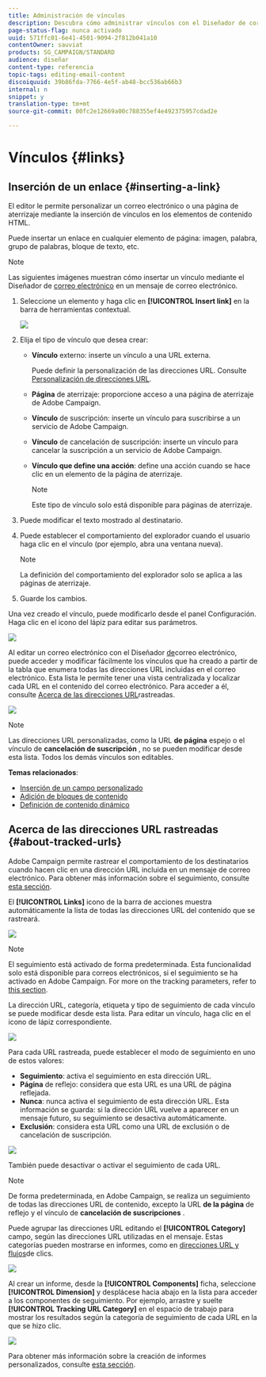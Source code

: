 ```yaml
---
title: Administración de vínculos
description: Descubra cómo administrar vínculos con el Diseñador de correo electrónico.
page-status-flag: nunca activado
uuid: 571ffc01-6e41-4501-9094-2f812b041a10
contentOwner: sauviat
products: SG_CAMPAIGN/STANDARD
audience: diseñar
content-type: referencia
topic-tags: editing-email-content
discoiquuid: 39b86fda-7766-4e5f-ab48-bcc536ab66b3
internal: n
snippet: y
translation-type: tm+mt
source-git-commit: 00fc2e12669a00c788355ef4e492375957cdad2e

---
```



# Vínculos {#links}

## Inserción de un enlace {#inserting-a-link}

El editor le permite personalizar un correo electrónico o una página de aterrizaje mediante la inserción de vínculos en los elementos de contenido HTML.

Puede insertar un enlace en cualquier elemento de página: imagen, palabra, grupo de palabras, bloque de texto, etc.

>[!NOTE]
>
>Las siguientes imágenes muestran cómo insertar un vínculo mediante el Diseñador de [correo electrónico](../../designing/using/overview.md) en un mensaje de correo electrónico.

1. Seleccione un elemento y haga clic en **[!UICONTROL Insert link]** en la barra de herramientas contextual.

   ![](assets/des_insert_link.png)

1. Elija el tipo de vínculo que desea crear:

   * **Vínculo** externo: inserte un vínculo a una URL externa.

      Puede definir la personalización de las direcciones URL. Consulte [Personalización de direcciones URL](../../designing/using/using-reusable-content.md#creating-a-content-fragment).

   * **Página** de aterrizaje: proporcione acceso a una página de aterrizaje de Adobe Campaign.
   * **Vínculo** de suscripción: inserte un vínculo para suscribirse a un servicio de Adobe Campaign.
   * **Vínculo** de cancelación de suscripción: inserte un vínculo para cancelar la suscripción a un servicio de Adobe Campaign.
   * **Vínculo que define una acción**: define una acción cuando se hace clic en un elemento de la página de aterrizaje.

      >[!NOTE]
      >
      >Este tipo de vínculo solo está disponible para páginas de aterrizaje.

1. Puede modificar el texto mostrado al destinatario.
1. Puede establecer el comportamiento del explorador cuando el usuario haga clic en el vínculo (por ejemplo, abra una ventana nueva).

   >[!NOTE]
   >
   >La definición del comportamiento del explorador solo se aplica a las páginas de aterrizaje.

1. Guarde los cambios.

Una vez creado el vínculo, puede modificarlo desde el panel Configuración. Haga clic en el icono del lápiz para editar sus parámetros.

![](assets/des_link_edit.png)

Al editar un correo electrónico con el Diseñador [de](../../designing/using/overview.md)correo electrónico, puede acceder y modificar fácilmente los vínculos que ha creado a partir de la tabla que enumera todas las direcciones URL incluidas en el correo electrónico. Esta lista le permite tener una vista centralizada y localizar cada URL en el contenido del correo electrónico. Para acceder a él, consulte [Acerca de las direcciones URL](#about-tracked-urls)rastreadas.

![](assets/des_link_list.png)

>[!NOTE]
>
>Las direcciones URL personalizadas, como la URL **de página** espejo o el vínculo de **cancelación de suscripción** , no se pueden modificar desde esta lista. Todos los demás vínculos son editables.

**Temas relacionados**:

* [Inserción de un campo personalizado](../../designing/using/personalization.md#inserting-a-personalization-field)
* [Adición de bloques de contenido](../../designing/using/personalization.md#adding-a-content-block)
* [Definición de contenido dinámico](../../designing/using/personalization.md#defining-dynamic-content-in-an-email)

## Acerca de las direcciones URL rastreadas {#about-tracked-urls}

Adobe Campaign permite rastrear el comportamiento de los destinatarios cuando hacen clic en una dirección URL incluida en un mensaje de correo electrónico. Para obtener más información sobre el seguimiento, consulte [esta sección](../../sending/using/tracking-messages.md#about-tracking).

El **[!UICONTROL Links]** icono de la barra de acciones muestra automáticamente la lista de todas las direcciones URL del contenido que se rastreará.

![](assets/des_links.png)

>[!NOTE]
>
>El seguimiento está activado de forma predeterminada. Esta funcionalidad solo está disponible para correos electrónicos, si el seguimiento se ha activado en Adobe Campaign. For more on the tracking parameters, refer to [this section](../../administration/using/configuring-email-channel.md#tracking-parameters).

La dirección URL, categoría, etiqueta y tipo de seguimiento de cada vínculo se puede modificar desde esta lista. Para editar un vínculo, haga clic en el icono de lápiz correspondiente.

![](assets/des_links_tracking.png)

Para cada URL rastreada, puede establecer el modo de seguimiento en uno de estos valores:

* **Seguimiento**: activa el seguimiento en esta dirección URL.
* **Página** de reflejo: considera que esta URL es una URL de página reflejada.
* **Nunca**: nunca activa el seguimiento de esta dirección URL. Esta información se guarda: si la dirección URL vuelve a aparecer en un mensaje futuro, su seguimiento se desactiva automáticamente.
* **Exclusión**: considera esta URL como una URL de exclusión o de cancelación de suscripción.

![](assets/des_link_tracking_type.png)

También puede desactivar o activar el seguimiento de cada URL.

>[!NOTE]
>
>De forma predeterminada, en Adobe Campaign, se realiza un seguimiento de todas las direcciones URL de contenido, excepto la URL **de la página** de reflejo y el vínculo de **cancelación de suscripciones** .

Puede agrupar las direcciones URL editando el **[!UICONTROL Category]** campo, según las direcciones URL utilizadas en el mensaje. Estas categorías pueden mostrarse en informes, como en [direcciones URL y flujos](../../reporting/using/urls-and-click-streams.md)de clics.

![](assets/des_link_tracking_category.png)

Al crear un informe, desde la **[!UICONTROL Components]** ficha, seleccione **[!UICONTROL Dimension]** y desplácese hacia abajo en la lista para acceder a los componentes de seguimiento. Por ejemplo, arrastre y suelte **[!UICONTROL Tracking URL Category]** en el espacio de trabajo para mostrar los resultados según la categoría de seguimiento de cada URL en la que se hizo clic.

![](assets/des_link_tracking_report.png)

Para obtener más información sobre la creación de informes personalizados, consulte [esta sección](../../reporting/using/about-dynamic-reports.md).

